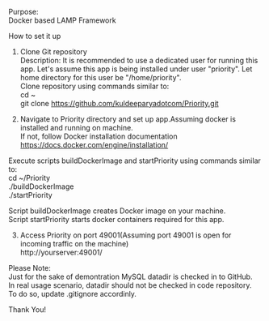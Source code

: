 Purpose:  
Docker based LAMP Framework  

How to set it up  
1. Clone Git repository  
Description: It is recommended to use a dedicated user for running this app. Let's assume this app is being installed under user "priority". Let home directory for this user be "/home/priority".  
Clone repository using commands similar to:  
cd ~  
git clone https://github.com/kuldeeparyadotcom/Priority.git  

2. Navigate to Priority directory and set up app.Assuming docker is installed and running on machine.  
If not, follow Docker installation documentation https://docs.docker.com/engine/installation/  

Execute scripts buildDockerImage and startPriority using commands similar to:  
cd ~/Priority  
./buildDockerImage  
./startPriority  

Script buildDockerImage creates Docker image on your machine.  
Script startPriority starts docker containers required for this app.  

3. Access Priority on port 49001(Assuming port 49001 is open for incoming traffic on the machine)  
http://yourserver:49001/  

Please Note:  
Just for the sake of demontration MySQL datadir is checked in to GitHub.  
In real usage scenario, datadir should not be checked in code repository.  
To do so, update .gitignore accordinly.  


Thank You!  
